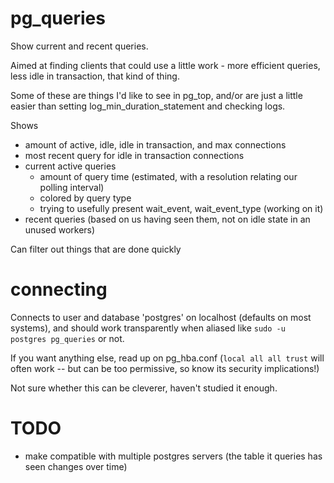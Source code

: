 # pg_queries
Show current and recent queries.

Aimed at finding clients that could use a little work - more efficient queries, less idle in transaction, that kind of thing.

Some of these are things I'd like to see in pg_top, and/or are just a little easier than setting log_min_duration_statement and checking logs.


Shows 
- amount of active, idle, idle in transaction, and max connections
- most recent query for idle in transaction connections
- current active queries 
  - amount of query time (estimated, with a resolution relating our polling interval)
  - colored by query type
  - trying to usefully present wait_event, wait_event_type (working on it)
- recent queries (based on us having seen them, not on idle state in an unused workers)

Can filter out things that are done quickly 


# connecting

Connects to user and database 'postgres' on localhost (defaults on most systems), and should work transparently when aliased like `sudo -u postgres pg_queries` or not.

If you want anything else, read up on pg_hba.conf   (`local all all trust`   will often work -- but can be too permissive, so know its security implications!)

Not sure whether this can be cleverer, haven't studied it enough.


# TODO
- make compatible with multiple postgres servers (the table it queries has seen changes over time)

  
